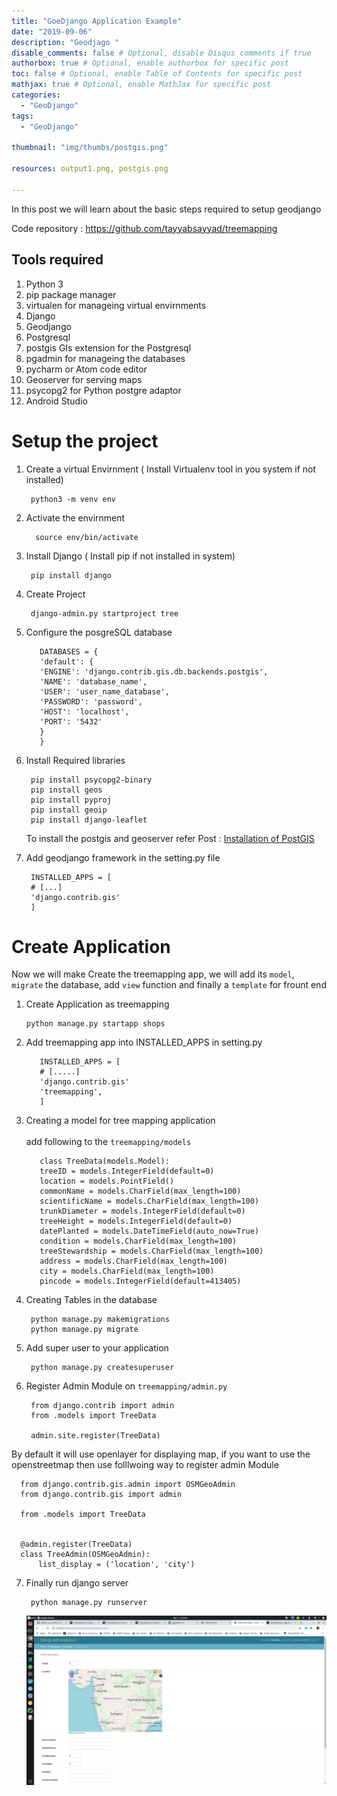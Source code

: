 ```yaml
---
title: "GoeDjango Application Example"
date: "2019-09-06"
description: "Geodjago "
disable_comments: false # Optional, disable Disqus comments if true
authorbox: true # Optional, enable authorbox for specific post
toc: false # Optional, enable Table of Contents for specific post
mathjax: true # Optional, enable MathJax for specific post
categories:
  - "GeoDjango"
tags:
  - "GeoDjango"

thumbnail: "img/thumbs/postgis.png"

resources: output1.png, postgis.png

---
```

In this post we will learn about the basic steps required to setup geodjango

<!--more-->

Code repository : https://github.com/tayyabsayyad/treemapping

## Tools required

1. Python 3
2. pip package manager
3. virtualen for manageing virtual envirnments
4. Django
5. Geodjango
6. Postgresql
7. postgis GIs extension for the Postgresql
8. pgadmin for manageing the databases
9. pycharm or Atom code editor
10. Geoserver for serving maps
11. psycopg2 for Python postgre adaptor
12. Android Studio

# Setup the project

1. Create a virtual Envirnment ( Install Virtualenv tool in you system if not installed)

        python3 -m venv env

2. Activate the envirnment

         source env/bin/activate

3. Install Django ( Install pip if not installed in system)

        pip install django

4. Create Project

        django-admin.py startproject tree


4. Configure the posgreSQL database

          DATABASES = {
          'default': {
          'ENGINE': 'django.contrib.gis.db.backends.postgis',
          'NAME': 'database_name',
          'USER': 'user_name_database',
          'PASSWORD': 'password',
          'HOST': 'localhost',
          'PORT': '5432'
          }
          }


5. Install Required libraries

        pip install psycopg2-binary
        pip install geos
        pip install pyproj
        pip install geoip
        pip install django-leaflet

    To install the postgis and geoserver refer Post : <a href='{{<ref "postgis" >}}'>Installation of PostGIS </a>

6. Add geodjango framework in the setting.py file

        INSTALLED_APPS = [
        # [...]
        'django.contrib.gis'
        ]

# Create Application

Now we will make Create the treemapping app, we will add its `model`, `migrate` the database, add `view` function and finally a `template` for frount end


1.  Create Application as treemapping

        python manage.py startapp shops

2. Add treemapping app into INSTALLED_APPS in setting.py

          INSTALLED_APPS = [
          # [.....]
          'django.contrib.gis'
          'treemapping',
          ]


3. Creating a model for tree mapping application<br><br>
    add following to the `treemapping/models`

          class TreeData(models.Model):
          treeID = models.IntegerField(default=0)
          location = models.PointField()
          commonName = models.CharField(max_length=100)
          scientificName = models.CharField(max_length=100)
          trunkDiameter = models.IntegerField(default=0)
          treeHeight = models.IntegerField(default=0)
          datePlanted = models.DateTimeField(auto_now=True)
          condition = models.CharField(max_length=100)
          treeStewardship = models.CharField(max_length=100)
          address = models.CharField(max_length=100)
          city = models.CharField(max_length=100)
          pincode = models.IntegerField(default=413405)


4. Creating Tables in the database

        python manage.py makemigrations
        python manage.py migrate


5. Add super user to your application

        python manage.py createsuperuser

6. Register Admin Module on `treemapping/admin.py`

        from django.contrib import admin
        from .models import TreeData

        admin.site.register(TreeData)


By default it will use openlayer for displaying map, if you want to use the openstreetmap then use folllwoing way to register admin Module

      from django.contrib.gis.admin import OSMGeoAdmin
      from django.contrib.gis import admin

      from .models import TreeData


      @admin.register(TreeData)
      class TreeAdmin(OSMGeoAdmin):
          list_display = ('location', 'city')


7. Finally run django server

        python manage.py runserver



    ![Example image](output1.png)
